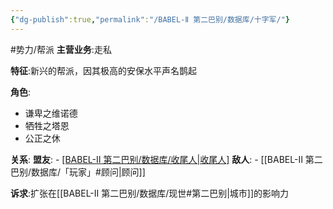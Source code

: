 ```yaml
---
{"dg-publish":true,"permalink":"/BABEL-Ⅱ 第二巴别/数据库/十字军/"}
---
```


#势力/帮派
**主营业务**:走私

**特征**:新兴的帮派，因其极高的安保水平声名鹊起

**角色**:
- 谦卑之维诺德
- 牺牲之塔恩
- 公正之休

**关系**:
	**盟友**:
	- [[BABEL-Ⅱ 第二巴别/数据库/收尾人\|收尾人]](==友好往来-2==)
	**敌人**:
	- [[BABEL-Ⅱ 第二巴别/数据库/「玩家」#顾问\|顾问]]

**诉求**:扩张在[[BABEL-Ⅱ 第二巴别/数据库/现世#第二巴别\|城市]]的影响力